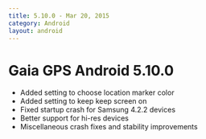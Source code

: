 ```yaml
---
title: 5.10.0 - Mar 20, 2015
category: Android
layout: android
---
```


# Gaia GPS Android 5.10.0

* Added setting to choose location marker color
* Added setting to keep keep screen on
* Fixed startup crash for Samsung 4.2.2 devices
* Better support for hi-res devices
* Miscellaneous crash fixes and stability improvements
